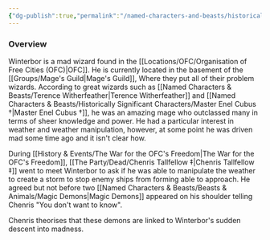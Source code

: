 ```yaml
---
{"dg-publish":true,"permalink":"/named-characters-and-beasts/historically-significant-characters/agolin-winterbor/","tags":["NPC"],"noteIcon":"","created":"2024-05-12T21:58:04.936+01:00","updated":"2024-12-23T16:43:02.003+00:00"}
---
```



### Overview
Winterbor is a mad wizard found in the [[Locations/OFC/Organisation of Free Cities (OFC)\|OFC]]. He is currently located in the basement of the [[Groups/Mage's Guild\|Mage's Guild]], Where they put all of their problem wizards. According to great wizards such as [[Named Characters & Beasts/Terence Witherfeather\|Terence Witherfeather]] and [[Named Characters & Beasts/Historically Significant  Characters/Master Enel Cubus †\|Master Enel Cubus †]], he was an amazing mage who outclassed many in terms of sheer knowledge and power. He had a particular interest in weather and weather manipulation, however, at some point he was driven mad some time ago and it isn't clear how. 

During [[History & Events/The War for the OFC's Freedom\|The War for the OFC's Freedom]], [[The Party/Dead/Chenris Tallfellow ‡\|Chenris Tallfellow ‡]] went to meet Winterbor to ask if he was able to manipulate the weather to create a storm to stop enemy ships from forming able to approach. He agreed but not before two [[Named Characters & Beasts/Beasts & Animals/Magic Demons\|Magic Demons]] appeared on his shoulder telling Chenris "You don't want to know".

Chenris theorises that these demons are linked to Winterbor's sudden descent into madness. 
